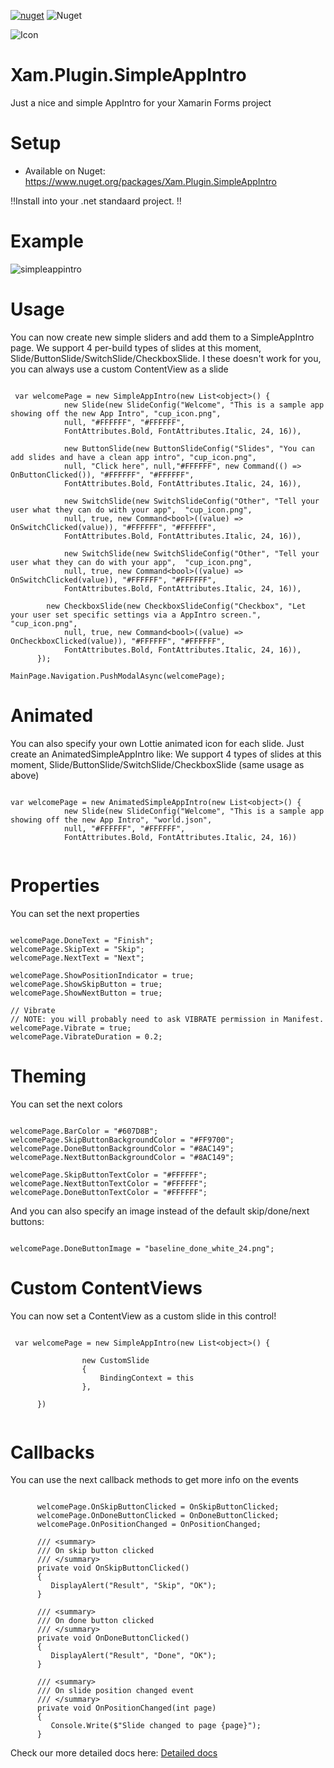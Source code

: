 [![nuget](https://img.shields.io/nuget/v/Xam.Plugin.SimpleAppIntro.svg)](https://www.nuget.org/packages/Xam.Plugin.SimpleAppIntro/) ![Nuget](https://img.shields.io/nuget/dt/Xam.Plugin.SimpleAppIntro)

![Icon](https://raw.githubusercontent.com/galadril/Xam.Plugin.SimpleAppIntro/master/Samples/Xam.Plugin.SimpleAppIntro.Samples/Xam.Plugin.SimpleAppIntro.Samples.Android/Resources/mipmap-xxhdpi/Icon.png)


# Xam.Plugin.SimpleAppIntro
Just a nice and simple AppIntro for your Xamarin Forms project 


# Setup
* Available on Nuget:
https://www.nuget.org/packages/Xam.Plugin.SimpleAppIntro

!!Install into your .net standaard project. !!


# Example
![simpleappintro](https://user-images.githubusercontent.com/14561640/45887098-2c072580-bdbb-11e8-9084-3136bd911062.gif)



# Usage
You can now create new simple sliders and add them to a SimpleAppIntro page.
We support 4 per-build types of slides at this moment, Slide/ButtonSlide/SwitchSlide/CheckboxSlide.
I these doesn't work for you, you can always use a custom ContentView as a slide

```

 var welcomePage = new SimpleAppIntro(new List<object>() {
            new Slide(new SlideConfig("Welcome", "This is a sample app showing off the new App Intro", "cup_icon.png",
            null, "#FFFFFF", "#FFFFFF",
            FontAttributes.Bold, FontAttributes.Italic, 24, 16)),

            new ButtonSlide(new ButtonSlideConfig("Slides", "You can add slides and have a clean app intro", "cup_icon.png",
            null, "Click here", null,"#FFFFFF", new Command(() => OnButtonClicked()), "#FFFFFF", "#FFFFFF",
            FontAttributes.Bold, FontAttributes.Italic, 24, 16)),

            new SwitchSlide(new SwitchSlideConfig("Other", "Tell your user what they can do with your app",  "cup_icon.png",
            null, true, new Command<bool>((value) => OnSwitchClicked(value)), "#FFFFFF", "#FFFFFF",
            FontAttributes.Bold, FontAttributes.Italic, 24, 16)),

            new SwitchSlide(new SwitchSlideConfig("Other", "Tell your user what they can do with your app",  "cup_icon.png",
            null, true, new Command<bool>((value) => OnSwitchClicked(value)), "#FFFFFF", "#FFFFFF",
            FontAttributes.Bold, FontAttributes.Italic, 24, 16)),
	    
	    new CheckboxSlide(new CheckboxSlideConfig("Checkbox", "Let your user set specific settings via a AppIntro screen.",  	     "cup_icon.png",
            null, true, new Command<bool>((value) => OnCheckboxClicked(value)), "#FFFFFF", "#FFFFFF",
            FontAttributes.Bold, FontAttributes.Italic, 24, 16)),
      });

MainPage.Navigation.PushModalAsync(welcomePage);

```


# Animated
You can also specify your own Lottie animated icon for each slide. Just create an AnimatedSimpleAppIntro like:
We support 4 types of slides at this moment, Slide/ButtonSlide/SwitchSlide/CheckboxSlide (same usage as above)

```

var welcomePage = new AnimatedSimpleAppIntro(new List<object>() {
            new Slide(new SlideConfig("Welcome", "This is a sample app showing off the new App Intro", "world.json",
            null, "#FFFFFF", "#FFFFFF",
            FontAttributes.Bold, FontAttributes.Italic, 24, 16))
	    
```


# Properties
You can set the next properties

```

welcomePage.DoneText = "Finish";
welcomePage.SkipText = "Skip";
welcomePage.NextText = "Next";

welcomePage.ShowPositionIndicator = true;
welcomePage.ShowSkipButton = true;
welcomePage.ShowNextButton = true;

// Vibrate
// NOTE: you will probably need to ask VIBRATE permission in Manifest.
welcomePage.Vibrate = true;
welcomePage.VibrateDuration = 0.2;

```


# Theming
You can set the next colors

```

welcomePage.BarColor = "#607D8B";
welcomePage.SkipButtonBackgroundColor = "#FF9700";
welcomePage.DoneButtonBackgroundColor = "#8AC149";
welcomePage.NextButtonBackgroundColor = "#8AC149";

welcomePage.SkipButtonTextColor = "#FFFFFF";
welcomePage.NextButtonTextColor = "#FFFFFF";
welcomePage.DoneButtonTextColor = "#FFFFFF";

```

And you can also specify an image instead of the default skip/done/next buttons:

```

welcomePage.DoneButtonImage = "baseline_done_white_24.png";

```

# Custom ContentViews
You can now set a ContentView as a custom slide in this control!

```

 var welcomePage = new SimpleAppIntro(new List<object>() {
            
                new CustomSlide
                {
                    BindingContext = this
                },
               
      })
      
```



# Callbacks
You can use the next callback methods to get more info on the events 

```

      welcomePage.OnSkipButtonClicked = OnSkipButtonClicked;
      welcomePage.OnDoneButtonClicked = OnDoneButtonClicked;
      welcomePage.OnPositionChanged = OnPositionChanged;
	  
      /// <summary>
      /// On skip button clicked
      /// </summary>
      private void OnSkipButtonClicked()
      {
         DisplayAlert("Result", "Skip", "OK");
      }

      /// <summary>
      /// On done button clicked
      /// </summary>
      private void OnDoneButtonClicked()
      {
         DisplayAlert("Result", "Done", "OK");
      }

	  /// <summary>
      /// On slide position changed event
      /// </summary>
      private void OnPositionChanged(int page)
      {
         Console.Write($"Slide changed to page {page}");
      }

```

Check our more detailed docs here:
[Detailed docs](https://github.com/galadril/Xam.Plugin.SimpleAppIntro/blob/master/Xam.Plugin.SimpleAppIntro/doc.md)
